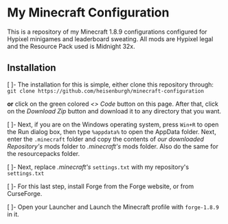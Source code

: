 # My Minecraft Configuration
This is a repository of my Minecraft 1.8.9 configurations configured for Hypixel minigames and leaderboard sweating. All mods are Hypixel legal and the Resource Pack used is Midnight 32x.

## Installation
[ ]- The installation for this is simple, either clone this repository through:
```git clone https://github.com/heisenburgh/minecraft-configuration```

**or** click on the green colored *<> Code* button on this page. After that, click on the *Download Zip* button and download it to any directory that you want.

[ ]- Next, if you are on the Windows operating system, press ```Win+R``` to open the Run dialog box, then type ```%appdata%``` to open the AppData folder. Next, enter the ```.minecraft``` folder and copy the contents of *our downloaded Repository's* mods folder to *.minecraft's* mods folder. Also do the same for the resourcepacks folder.

[ ]- Next, replace *.minecraft's* ```settings.txt``` with my repository's ```settings.txt```

[ ]- For this last step, install Forge from the Forge website, or from CurseForge. 

[ ]- Open your Launcher and Launch the Minecraft profile with ```forge-1.8.9``` in it.


